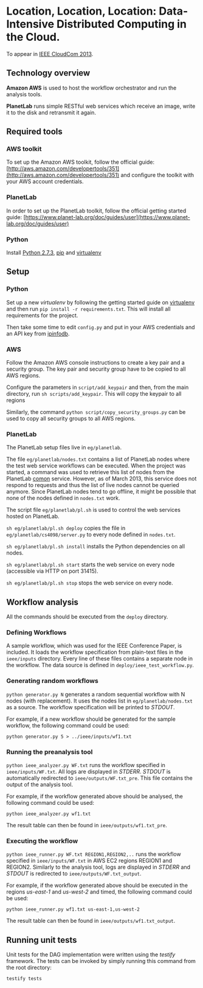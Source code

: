 # Location, Location, Location: Data-Intensive Distributed Computing in the Cloud.
To appear in [IEEE CloudCom 2013](http://2013.cloudcom.org/). 

## Technology overview
**Amazon AWS** is used to host the workflow orchestrator and run the analysis tools.

**PlanetLab** runs simple RESTful web services which receive an image, write it to the disk and retransmit it again. 

## Required tools
### AWS toolkit
To set up the Amazon AWS toolkit, follow the official guide: [http://aws.amazon.com/developertools/351](http://aws.amazon.com/developertools/351) and configure the toolkit with your AWS account credentials.

### PlanetLab
In order to set up the PlanetLab toolkit, follow the official getting started guide: [https://www.planet-lab.org/doc/guides/user](https://www.planet-lab.org/doc/guides/user)


### Python
Install [Python 2.7.3](http://www.python.org), [pip](https://pypi.python.org/pypi/pip) and [virtualenv](http://www.virtualenv.org/en/latest/)

## Setup
### Python
Set up a new *virtualenv* by following the getting started guide on [virtualenv](http://www.virtualenv.org/en/latest/) and then run `pip install -r requirements.txt`. This will install all requirements for the project.

Then take some time to edit `config.py` and put in your AWS credentials and an API key from [ipinfodb](http://ipinfodb.com/ip_location_api.php).

### AWS
Follow the Amazon AWS console instructions to create a key pair and a security group. The key pair and security group have to be copied to all AWS regions.

Configure the parameters in `script/add_keypair` and then, from the main directory, run `sh scripts/add_keypair`. This will copy the keypair to all regions

Similarly, the command `python script/copy_security_groups.py` can be used to copy all security groups to all AWS regions.

### PlanetLab
The PlanetLab setup files live in `eg/planetlab`. 

The file `eg/planetlab/nodes.txt` contains a list of PlanetLab nodes where the test web service workflows can be executed. When the project was started, a command was used to retrieve this list of nodes from the PlanetLab [comon](http://comon.cs.princeton.edu) service. However, as of March 2013, this service does not respond to requests and thus the list of live nodes cannot be queried anymore. Since PlanetLab nodes tend to go offline, it might be possible that none of the nodes defined in `nodes.txt` work.

The script file `eg/planetlab/pl.sh` is used to control the web services hosted on PlanetLab. 

`sh eg/planetlab/pl.sh deploy` copies the file in `eg/planetlab/cs4098/server.py` to every node defined in `nodes.txt`.

`sh eg/planetlab/pl.sh install` installs the Python dependencies on all nodes.

`sh eg/planetlab/pl.sh start` starts the web service on every node (accessible via HTTP on port 31415).

`sh eg/planetlab/pl.sh stop` stops the web service on every node.

## Workflow analysis
All the commands should be executed from the `deploy` directory.

### Defining Workflows
A sample workflow, which was used for the IEEE Conference Paper, is included. It loads the workflow specification from plain-text files in the `ieee/inputs` directory. Every line of these files contains a separate node in the workflow. The data source is defined in `deploy/ieee_test_workflow.py`.

### Generating random workflows
`python generator.py N` generates a random sequential workflow with N nodes (with replacement). It uses the nodes list in `eg/planetlab/nodes.txt` as a source. The workflow specification will be printed to *STDOUT*. 

For example, if a new workflow should be generated for the sample workflow, the following command could be used:

    python generator.py 5 > ../ieee/inputs/wf1.txt

### Running the preanalysis tool
`python ieee_analyzer.py WF.txt` runs the workflow specified in `ieee/inputs/WF.txt`. All logs are displayed in *STDERR*. *STDOUT* is automatically redirected to `ieee/outputs/WF.txt_pre`. This file contains the output of the analysis tool.

For example, if the workflow generated above should be analysed, the following command could be used:
    
    python ieee_analyzer.py wf1.txt

The result table can then be found in `ieee/outputs/wf1.txt_pre`.

### Executing the workflow
`python ieee_runner.py WF.txt REGION1,REGION2,..` runs the workflow specified in `ieee/inputs/WF.txt` in AWS EC2 regions REGION1 and REGION2. Similarly to the analysis tool, logs are displayed in *STDERR* and *STDOUT* is redirected to `ieee/outputs/WF.txt_output`.

For example, if the workflow generated above should be executed in the regions *us-east-1* and *us-west-2* and timed, the following command could be used:

    python ieee_runner.py wf1.txt us-east-1,us-west-2

The result table can then be found in `ieee/outputs/wf1.txt_output`.

## Running unit tests
Unit tests for the DAG implementation were written using the _testify_ framework. The tests can be invoked by simply running this command from the root directory:

    testify tests
